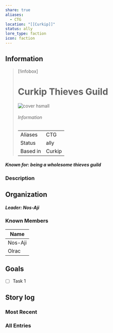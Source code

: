 ```yaml
---
share: true
aliases:
  - CTG
location: "[[Curkip]]"
status: ally
lore_type: faction
icon: faction
---
```

## Information
> [!infobox]
> # Curkip Thieves Guild
> ![cover hsmall](insertimage.png)
> ###### Information
> |   |  |
> | ---- | ---- |
> | Aliases | CTG|
> | Status| ally|
> | Based in|  Curkip|
##### Known for: being a wholesome thieves guild
### Description
## Organization
##### Leader: Nos-Aji
### Known Members
| Name                         |
| ---------------------------- |
| Nos-Aji |
| Olrac     |

## Goals
- [ ] Task 1
## Story log
### Most Recent

### All Entries
